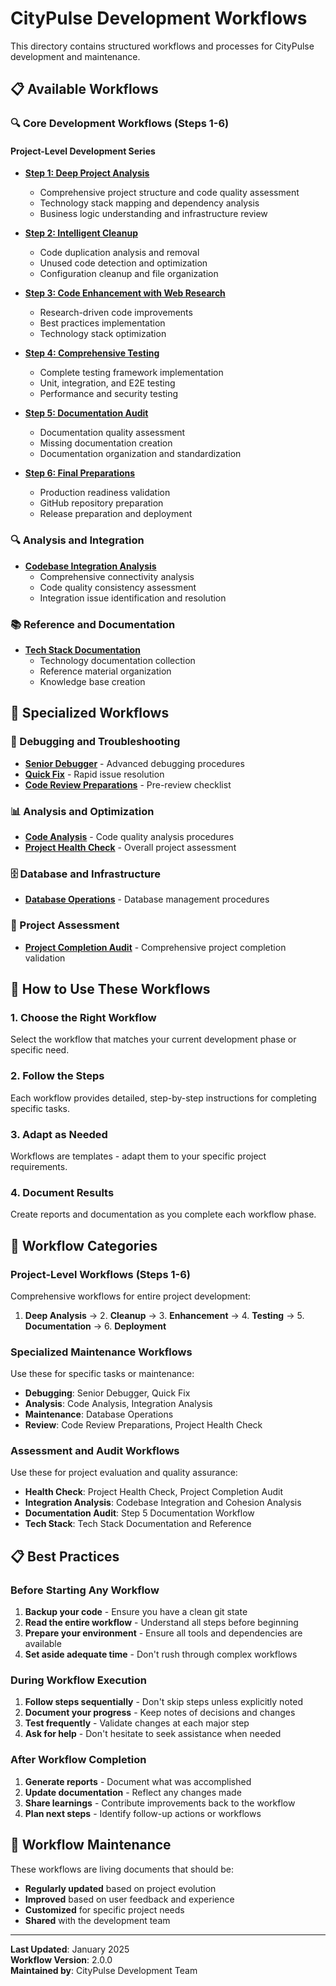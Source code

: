 # CityPulse Development Workflows

This directory contains structured workflows and processes for CityPulse development and
maintenance.

## 📋 Available Workflows

### 🔍 Core Development Workflows (Steps 1-6)

#### **Project-Level Development Series**

- **[Step 1: Deep Project Analysis](./step1-deep-project-analysis-and-understanding.md)**
  - Comprehensive project structure and code quality assessment
  - Technology stack mapping and dependency analysis
  - Business logic understanding and infrastructure review

- **[Step 2: Intelligent Cleanup](./step2-intellignet-cleanup-and-redundancy-removal.md)**
  - Code duplication analysis and removal
  - Unused code detection and optimization
  - Configuration cleanup and file organization

- **[Step 3: Code Enhancement with Web Research](./step3-code-enhancement-with-web-research.md)**
  - Research-driven code improvements
  - Best practices implementation
  - Technology stack optimization

- **[Step 4: Comprehensive Testing](./step4-comprehensive-testing-and-validation.md)**
  - Complete testing framework implementation
  - Unit, integration, and E2E testing
  - Performance and security testing

- **[Step 5: Documentation Audit](./step5-comprehensive-documentation-audit-and-creation.md)**
  - Documentation quality assessment
  - Missing documentation creation
  - Documentation organization and standardization

- **[Step 6: Final Preparations](./step6-final-preparations-and-push-to-github.md)**
  - Production readiness validation
  - GitHub repository preparation
  - Release preparation and deployment

### 🔍 Analysis and Integration

- **[Codebase Integration Analysis](./codebase-integration-and-cohesion-analyzer.md)**
  - Comprehensive connectivity analysis
  - Code quality consistency assessment
  - Integration issue identification and resolution

### 📚 Reference and Documentation

- **[Tech Stack Documentation](./tech-stack-documentation-finder-and-refrence-center.md)**
  - Technology documentation collection
  - Reference material organization
  - Knowledge base creation

## 🔧 Specialized Workflows

### 🐛 Debugging and Troubleshooting

- **[Senior Debugger](./senior-debugger-activated.md)** - Advanced debugging procedures
- **[Quick Fix](./quick-fix.md)** - Rapid issue resolution
- **[Code Review Preparations](./code-review-preparations.md)** - Pre-review checklist

### 📊 Analysis and Optimization

- **[Code Analysis](./code-analysis.md)** - Code quality analysis procedures
- **[Project Health Check](./project-health-check.md)** - Overall project assessment

### 🗄️ Database and Infrastructure

- **[Database Operations](./database-operation.md)** - Database management procedures

### 🔄 Project Assessment

- **[Project Completion Audit](./project-completion-audit-and-verification.md)** - Comprehensive
  project completion validation

## 📖 How to Use These Workflows

### 1. **Choose the Right Workflow**

Select the workflow that matches your current development phase or specific need.

### 2. **Follow the Steps**

Each workflow provides detailed, step-by-step instructions for completing specific tasks.

### 3. **Adapt as Needed**

Workflows are templates - adapt them to your specific project requirements.

### 4. **Document Results**

Create reports and documentation as you complete each workflow phase.

## 🎯 Workflow Categories

### **Project-Level Workflows (Steps 1-6)**

Comprehensive workflows for entire project development:

1. **Deep Analysis** → 2. **Cleanup** → 3. **Enhancement** → 4. **Testing** → 5. **Documentation**
   → 6. **Deployment**

### **Specialized Maintenance Workflows**

Use these for specific tasks or maintenance:

- **Debugging**: Senior Debugger, Quick Fix
- **Analysis**: Code Analysis, Integration Analysis
- **Maintenance**: Database Operations
- **Review**: Code Review Preparations, Project Health Check

### **Assessment and Audit Workflows**

Use these for project evaluation and quality assurance:

- **Health Check**: Project Health Check, Project Completion Audit
- **Integration Analysis**: Codebase Integration and Cohesion Analysis
- **Documentation Audit**: Step 5 Documentation Workflow
- **Tech Stack**: Tech Stack Documentation and Reference

## 📋 Best Practices

### **Before Starting Any Workflow**

1. **Backup your code** - Ensure you have a clean git state
2. **Read the entire workflow** - Understand all steps before beginning
3. **Prepare your environment** - Ensure all tools and dependencies are available
4. **Set aside adequate time** - Don't rush through complex workflows

### **During Workflow Execution**

1. **Follow steps sequentially** - Don't skip steps unless explicitly noted
2. **Document your progress** - Keep notes of decisions and changes
3. **Test frequently** - Validate changes at each major step
4. **Ask for help** - Don't hesitate to seek assistance when needed

### **After Workflow Completion**

1. **Generate reports** - Document what was accomplished
2. **Update documentation** - Reflect any changes made
3. **Share learnings** - Contribute improvements back to the workflow
4. **Plan next steps** - Identify follow-up actions or workflows

## 🔄 Workflow Maintenance

These workflows are living documents that should be:

- **Regularly updated** based on project evolution
- **Improved** based on user feedback and experience
- **Customized** for specific project needs
- **Shared** with the development team

---

**Last Updated**: January 2025  
**Workflow Version**: 2.0.0  
**Maintained by**: CityPulse Development Team
